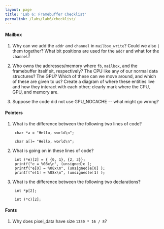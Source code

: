 ```yaml
---
layout: page
title: 'Lab 6: Framebuffer Checklist'
permalink: /labs/lab6/checklist/
---
```


#### Mailbox

1. Why can we add the `addr` and `channel` in `mailbox_write`?
      Could we also `|` them together?
      What bit positions are used for the `addr` and what for the `channel`?

2. Who owns the addresses/memory where `fb`, `mailbox`, and the framebuffer itself sit,
      respectively? The CPU like any of our normal data structures? The GPU?
      Which of these can we move around, and which of these are given to us?
      Create a diagram of where these entities live and how they interact with each other;
      clearly mark where the CPU, GPU, and memory are.

3. Suppose the code did not use GPU_NOCACHE -- what might go wrong?

#### Pointers

1. What is the difference between the following two lines of code?

   		char *a = "Hello, world\n";

   		char a[]= "Hello, world\n";

2. What is going on in these lines of code?

        int (*e)[2] = { {0, 1}, {2, 3}};
        printf("e = %08x\n", (unsigned)e );
        printf("e[0] = %08x\n", (unsigned)e[0] );
        printf("e[1] = %08x\n", (unsigned)e[1] );

3. What is the difference between the following two declarations?

        int *p[2];

        int (*c)[2];

#### Fonts

1. Why does pixel_data have size `1330 * 16 / 8`?
